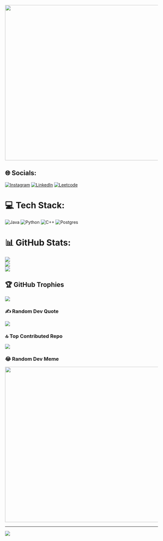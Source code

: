 <img src="https://advice.j2c.com/wp-content/uploads/sites/13/ezgif.com-optimize-9-2.gif" width="512px"/>


## 🌐 Socials:
[![Instagram](https://img.shields.io/badge/Instagram-%23E4405F.svg?logo=Instagram&logoColor=white)](https://instagram.com/berekkt) [![LinkedIn](https://img.shields.io/badge/LinkedIn-%230077B5.svg?logo=linkedin&logoColor=white)](https://linkedin.com/in/bereket-yergali-111548272) 
[![Leetcode](https://badges.peiyuan.ch/leetcode/berekkt/name)](https://leetcode.com/berekkt/)

# 💻 Tech Stack:
![Java](https://img.shields.io/badge/java-%23ED8B00.svg?style=for-the-badge&logo=java&logoColor=white) ![Python](https://img.shields.io/badge/python-3670A0?style=for-the-badge&logo=python&logoColor=ffdd54) ![C++](https://img.shields.io/badge/c++-%2300599C.svg?style=for-the-badge&logo=c%2B%2B&logoColor=white) ![Postgres](https://img.shields.io/badge/postgres-%23316192.svg?style=for-the-badge&logo=postgresql&logoColor=white)
# 📊 GitHub Stats:
![](https://github-readme-stats.vercel.app/api?username=beereket&theme=dark&hide_border=false&include_all_commits=true&count_private=true)<br/>
![](https://github-readme-streak-stats.herokuapp.com/?user=beereket&theme=dark&hide_border=false)<br/>
![](https://github-readme-stats.vercel.app/api/top-langs/?username=beereket&theme=dark&hide_border=false&include_all_commits=true&count_private=true&layout=compact)

## 🏆 GitHub Trophies
![](https://github-profile-trophy.vercel.app/?username=beereket&theme=darkhub&no-frame=false&no-bg=false&margin-w=4)

### ✍️ Random Dev Quote
![](https://quotes-github-readme.vercel.app/api?type=horizontal&theme=dark)

### 🔝 Top Contributed Repo
![](https://github-contributor-stats.vercel.app/api?username=beereket&limit=5&theme=dark&combine_all_yearly_contributions=true)

### 😂 Random Dev Meme
<img src="https://rm.up.railway.app/" width="512px"/>

---
[![](https://visitcount.itsvg.in/api?id=beereket&icon=5&color=12)](https://visitcount.itsvg.in)

<!-- Proudly created with GPRM ( https://gprm.itsvg.in ) -->
